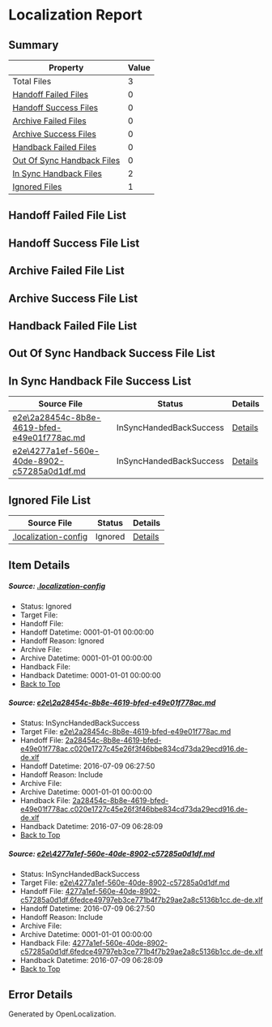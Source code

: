 # <a name='report-top'></a> Localization Report

## Summary
 Property | Value 
 -------- | ----- 
 Total Files | 3
[ Handoff Failed Files ](#handoff-failed-list)| 0
[ Handoff Success Files ](#handoff-success-list)| 0
[ Archive Failed Files ](#archive-failed-list)| 0
[ Archive Success Files ](#archive-success-list)| 0
[ Handback Failed Files ](#handback-failed-list)| 0
[ Out Of Sync Handback Files ](#outofsync-handback-success-list)| 0
[ In Sync Handback Files ](#insync-handback-success-list)| 2
[ Ignored Files ](#ignored-list)| 1

## <a name='handoff-failed-list'></a> Handoff Failed File List

## <a name='handoff-success-list'></a> Handoff Success File List

## <a name='archive-failed-list'></a> Archive Failed File List

## <a name='archive-success-list'></a> Archive Success File List

## <a name='handback-failed-list'></a> Handback Failed File List

## <a name='outofsync-handback-success-list'></a> Out Of Sync Handback Success File List

## <a name='insync-handback-success-list'></a> In Sync Handback File Success List
 Source File | Status | Details 
 ----------- | ------ | ------- 
 [e2e\2a28454c-8b8e-4619-bfed-e49e01f778ac.md](https://github.com/OpenLocalizationTestOrg/oltest/blob/2e5896f2e4930e1da464508dd60b42e223fa8bd8/e2e/2a28454c-8b8e-4619-bfed-e49e01f778ac.md) | InSyncHandedBackSuccess | [Details](#14e4a7b1848714c58d0a49436859d36bf67f7b9a1)
 [e2e\4277a1ef-560e-40de-8902-c57285a0d1df.md](https://github.com/OpenLocalizationTestOrg/oltest/blob/2e5896f2e4930e1da464508dd60b42e223fa8bd8/e2e/4277a1ef-560e-40de-8902-c57285a0d1df.md) | InSyncHandedBackSuccess | [Details](#52a1dcc60c3cce41da3cca33e6f1d61e6a1acbe22)

## <a name='ignored-list'></a> Ignored File List
 Source File | Status | Details 
 ----------- | ------ | ------- 
 [.localization-config](https://github.com/OpenLocalizationTestOrg/oltest/blob/2e5896f2e4930e1da464508dd60b42e223fa8bd8/.localization-config) | Ignored | [Details](#3d4f252ac210baf56311d7e97dcc2db10974dbd20)

## Item Details
##### <a name='3d4f252ac210baf56311d7e97dcc2db10974dbd20'></a> Source: [.localization-config](https://github.com/OpenLocalizationTestOrg/oltest/blob/2e5896f2e4930e1da464508dd60b42e223fa8bd8/.localization-config)
* Status: Ignored
* Target File: 
* Handoff File: 
* Handoff Datetime: 0001-01-01 00:00:00
* Handoff Reason: Ignored
* Archive File: 
* Archive Datetime: 0001-01-01 00:00:00
* Handback File: 
* Handback Datetime: 0001-01-01 00:00:00
* [Back to Top](#report-top)

##### <a name='14e4a7b1848714c58d0a49436859d36bf67f7b9a1'></a> Source: [e2e\2a28454c-8b8e-4619-bfed-e49e01f778ac.md](https://github.com/OpenLocalizationTestOrg/oltest/blob/2e5896f2e4930e1da464508dd60b42e223fa8bd8/e2e/2a28454c-8b8e-4619-bfed-e49e01f778ac.md)
* Status: InSyncHandedBackSuccess
* Target File: [e2e\2a28454c-8b8e-4619-bfed-e49e01f778ac.md](https://github.com/OpenLocalizationTestOrg/oltest-dede-fly/blob/c8bb0ff6f8827602b67bd7e0bab988ec0a0afb3b/e2e/2a28454c-8b8e-4619-bfed-e49e01f778ac.md)
* Handoff File: [2a28454c-8b8e-4619-bfed-e49e01f778ac.c020e1727c45e26f3f46bbe834cd73da29ecd916.de-de.xlf](https://github.com/OpenLocalizationTestOrg/olhandoff-e2e/blob/77afaac1c38f681e3037e013a4a5107fddaa7982/ol-handoff/OpenLocalizationTestOrg/oltest-dede-fly/ci/high/2a28454c-8b8e-4619-bfed-e49e01f778ac.c020e1727c45e26f3f46bbe834cd73da29ecd916.de-de.xlf)
* Handoff Datetime: 2016-07-09 06:27:50
* Handoff Reason: Include
* Archive File: 
* Archive Datetime: 0001-01-01 00:00:00
* Handback File: [2a28454c-8b8e-4619-bfed-e49e01f778ac.c020e1727c45e26f3f46bbe834cd73da29ecd916.de-de.xlf](https://github.com/OpenLocalizationTestOrg/olhandback-e2e/blob/3ff390fb82f19b6a43b0d60c7f4a9076ef006a12/ol-handback/OpenLocalizationTestOrg/oltest-dede-fly/ci/high/2a28454c-8b8e-4619-bfed-e49e01f778ac.c020e1727c45e26f3f46bbe834cd73da29ecd916.de-de.xlf)
* Handback Datetime: 2016-07-09 06:28:09
* [Back to Top](#report-top)

##### <a name='52a1dcc60c3cce41da3cca33e6f1d61e6a1acbe22'></a> Source: [e2e\4277a1ef-560e-40de-8902-c57285a0d1df.md](https://github.com/OpenLocalizationTestOrg/oltest/blob/2e5896f2e4930e1da464508dd60b42e223fa8bd8/e2e/4277a1ef-560e-40de-8902-c57285a0d1df.md)
* Status: InSyncHandedBackSuccess
* Target File: [e2e\4277a1ef-560e-40de-8902-c57285a0d1df.md](https://github.com/OpenLocalizationTestOrg/oltest-dede-fly/blob/c8bb0ff6f8827602b67bd7e0bab988ec0a0afb3b/e2e/4277a1ef-560e-40de-8902-c57285a0d1df.md)
* Handoff File: [4277a1ef-560e-40de-8902-c57285a0d1df.6fedce49797eb3ce771b4f7b29ae2a8c5136b1cc.de-de.xlf](https://github.com/OpenLocalizationTestOrg/olhandoff-e2e/blob/77afaac1c38f681e3037e013a4a5107fddaa7982/ol-handoff/OpenLocalizationTestOrg/oltest-dede-fly/ci/high/4277a1ef-560e-40de-8902-c57285a0d1df.6fedce49797eb3ce771b4f7b29ae2a8c5136b1cc.de-de.xlf)
* Handoff Datetime: 2016-07-09 06:27:50
* Handoff Reason: Include
* Archive File: 
* Archive Datetime: 0001-01-01 00:00:00
* Handback File: [4277a1ef-560e-40de-8902-c57285a0d1df.6fedce49797eb3ce771b4f7b29ae2a8c5136b1cc.de-de.xlf](https://github.com/OpenLocalizationTestOrg/olhandback-e2e/blob/3ff390fb82f19b6a43b0d60c7f4a9076ef006a12/ol-handback/OpenLocalizationTestOrg/oltest-dede-fly/ci/high/4277a1ef-560e-40de-8902-c57285a0d1df.6fedce49797eb3ce771b4f7b29ae2a8c5136b1cc.de-de.xlf)
* Handback Datetime: 2016-07-09 06:28:09
* [Back to Top](#report-top)


## Error Details

Generated by OpenLocalization.
